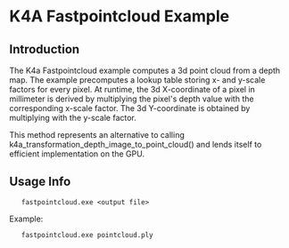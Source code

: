 # K4A Fastpointcloud Example

## Introduction

The K4a Fastpointcloud example computes a 3d point cloud from a depth map. The example precomputes a lookup table 
storing x- and y-scale factors for every pixel. At runtime, the 3d X-coordinate of a pixel in millimeter is derived 
by multiplying the pixel's depth value with the corresponding x-scale factor. The 3d Y-coordinate is obtained by 
multiplying with the y-scale factor.

This method represents an alternative to calling k4a_transformation_depth_image_to_point_cloud() and lends itself 
to efficient implementation on the GPU.

## Usage Info

       fastpointcloud.exe <output file>

Example:

       fastpointcloud.exe pointcloud.ply
